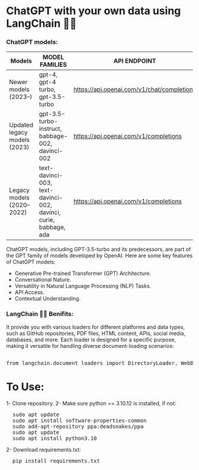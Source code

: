 # ChatGPT with your own data using LangChain 🦜️🔗

### ChatGPT models:
| Models   | MODEL FAMILIES	| API ENDPOINT |
| -------- | -------- | -------- |
| Newer models (2023–)| gpt-4, gpt-4 turbo, gpt-3.5-turbo	 | https://api.openai.com/v1/chat/completions |
| Updated legacy models (2023)	 | gpt-3.5-turbo-instruct, babbage-002, davinci-002	 | https://api.openai.com/v1/completions |
| Legacy models (2020–2022)	 | text-davinci-003, text-davinci-002, davinci, curie, babbage, ada | https://api.openai.com/v1/completions |

ChatGPT models, including GPT-3.5-turbo and its predecessors, are part of the GPT family of models developed by OpenAI. Here are some key features of ChatGPT models:

* Generative Pre-trained Transformer (GPT) Architecture.
* Conversational Nature.
* Versatility in Natural Language Processing (NLP) Tasks.
* API Access.
* Contextual Understanding.

### LangChain 🦜️🔗 Benifits:
It provide you with various loaders for different platforms and data types, such as GitHub repositories, PDF files, HTML content, APIs, social media, databases, and more. Each loader is designed for a specific purpose, making it versatile for handling diverse document-loading scenarios:
<pre> 
from langchain.document_loaders import DirectoryLoader, WebBaseLoader, TextLoader, PyPDFLoader, GitLoader, CSVLoader, PythonLoader
</pre>
# To Use:
1- Clone repository.
2- Make sure python == 3.10.12 is installed, if not:
<pre>
  sudo apt update
  sudo apt install software-properties-common
  sudo add-apt-repository ppa:deadsnakes/ppa
  sudo apt update
  sudo apt install python3.10
</pre>
2- Download requirements.txt:
<pre>
  pip install requirements.txt
</pre>
